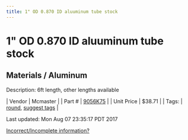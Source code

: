 ```yaml
---
title: 1" OD 0.870 ID aluuminum tube stock
---
```


# 1" OD 0.870 ID aluuminum tube stock
## Materials / Aluminum
Description: 	6ft length, other lengths available 

| Vendor | Mcmaster | 
| Part # | [9056K75](https://www.mcmaster.com/#9056K75) | 
| Unit Price | $38.71 | 
| Tags: | [round](https://jgermita.github.io/frc-parts/search/?q=round), [suggest tags](https://docs.google.com/forms/d/e/1FAIpQLSeWyY8v3RgOty-MyWmh9U0iivNYN_molChYyS-0U-o-kOAv_g/viewform) | 

Last updated: Mon Aug 07 23:35:17 PDT 2017

 [Incorrect/Incomplete information?](https://docs.google.com/forms/d/e/1FAIpQLSeWyY8v3RgOty-MyWmh9U0iivNYN_molChYyS-0U-o-kOAv_g/viewform)